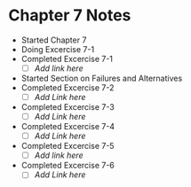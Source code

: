 # Chapter 7 Notes

- Started Chapter 7 
- Doing Excercise 7-1
- Completed Excercise 7-1
  - [ ] _Add link here_
- Started Section on Failures and Alternatives
- Completed Excercise 7-2
  - [ ] _Add Link here_
- Completed Excercise 7-3
  - [ ] _Add Link here_
- Completed Excercise 7-4
  - [ ] _Add Link here_
- Completed Excercise 7-5
  - [ ] _Add link here_
- Completed Excercise 7-6
  - [ ] _Add Link here_
